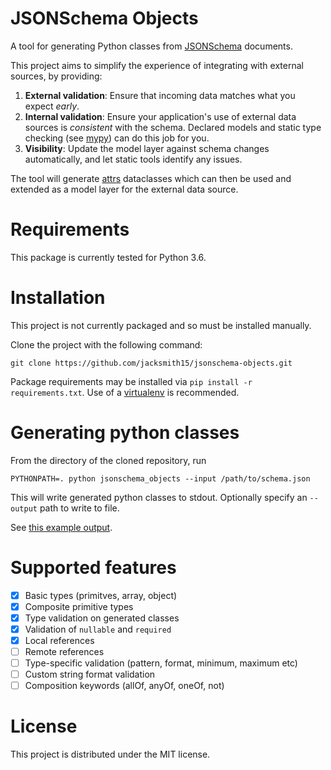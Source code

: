 # JSONSchema Objects
A tool for generating Python classes from [JSONSchema](https://json-schema.org/) documents.

This project aims to simplify the experience of integrating with external sources, by providing:
1. **External validation**: Ensure that incoming data matches what you expect _early_.
2. **Internal validation**: Ensure your application's use of external data sources is _consistent_ with the schema. Declared models and static type checking (see [mypy](http://mypy-lang.org/)) can do this job for you.
3. **Visibility**: Update the model layer against schema changes automatically, and let static tools identify any issues.

The tool will generate [attrs](http://www.attrs.org/en/stable/index.html) dataclasses which can then be used and extended as a model layer for the external data source.

# Requirements
This package is currently tested for Python 3.6.

# Installation
This project is not currently packaged and so must be installed manually.

Clone the project with the following command:
```
git clone https://github.com/jacksmith15/jsonschema-objects.git
```

Package requirements may be installed via `pip install -r requirements.txt`. Use of a [virtualenv](https://virtualenv.pypa.io/) is recommended.

# Generating python classes
From the directory of the cloned repository, run
```
PYTHONPATH=. python jsonschema_objects --input /path/to/schema.json
```

This will write generated python classes to stdout. Optionally specify an `--output` path to write to file.

See [this example output](https://github.com/jacksmith15/jsonschema-objects/blob/master/tests/models/simple.py).

# Supported features
- [x] Basic types (primitves, array, object)
- [x] Composite primitive types
- [x] Type validation on generated classes
- [x] Validation of `nullable` and `required`
- [x] Local references
- [ ] Remote references
- [ ] Type-specific validation (pattern, format, minimum, maximum etc)
- [ ] Custom string format validation
- [ ] Composition keywords (allOf, anyOf, oneOf, not)

# License
This project is distributed under the MIT license.


